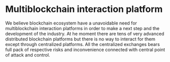 # Multiblockchain interaction platform

We believe blockchain ecosystem have a unavoidable need for multiblockchain interaction platforms in order to make a next step and the development of the industry.
At he moment there are tens of very advanced distributed blockchain platforms but there is no way to interact for them except through centralized platforms.
All the centralized exchanges bears full pack of respective risks and inconvenience connected with central point of attack and control.
